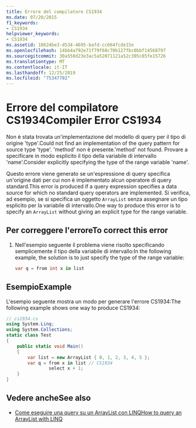 ```yaml
---
title: Errore del compilatore CS1934
ms.date: 07/20/2015
f1_keywords:
- CS1934
helpviewer_keywords:
- CS1934
ms.assetid: 18624be3-d534-4695-bafd-cc664fcde15e
ms.openlocfilehash: 14bb4a792e71f79f68c70b127fbc0bbf14568797
ms.sourcegitcommit: 30a558d23e3ac5a52071121a52c305c85fe15726
ms.translationtype: MT
ms.contentlocale: it-IT
ms.lasthandoff: 12/25/2019
ms.locfileid: "75347702"
---
```

# <a name="compiler-error-cs1934"></a><span data-ttu-id="9a7c4-102">Errore del compilatore CS1934</span><span class="sxs-lookup"><span data-stu-id="9a7c4-102">Compiler Error CS1934</span></span>
<span data-ttu-id="9a7c4-103">Non è stata trovata un'implementazione del modello di query per il tipo di origine 'type'.</span><span class="sxs-lookup"><span data-stu-id="9a7c4-103">Could not find an implementation of the query pattern for source type 'type'.</span></span> <span data-ttu-id="9a7c4-104">'method' non è presente.</span><span class="sxs-lookup"><span data-stu-id="9a7c4-104">'method' not found.</span></span> <span data-ttu-id="9a7c4-105">Provare a specificare in modo esplicito il tipo della variabile di intervallo 'name'.</span><span class="sxs-lookup"><span data-stu-id="9a7c4-105">Consider explicitly specifying the type of the range variable 'name'.</span></span>  
  
 <span data-ttu-id="9a7c4-106">Questo errore viene generato se un'espressione di query specifica un'origine dati per cui non è implementato alcun operatore di query standard.</span><span class="sxs-lookup"><span data-stu-id="9a7c4-106">This error is produced if a query expression specifies a data source for which no standard query operators are implemented.</span></span> <span data-ttu-id="9a7c4-107">Si verifica, ad esempio, se si specifica un oggetto `ArrayList` senza assegnare un tipo esplicito per la variabile di intervallo.</span><span class="sxs-lookup"><span data-stu-id="9a7c4-107">One way to produce this error is to specify an `ArrayList` without giving an explicit type for the range variable.</span></span>  
  
## <a name="to-correct-this-error"></a><span data-ttu-id="9a7c4-108">Per correggere l'errore</span><span class="sxs-lookup"><span data-stu-id="9a7c4-108">To correct this error</span></span>  
  
1. <span data-ttu-id="9a7c4-109">Nell'esempio seguente il problema viene risolto specificando semplicemente il tipo della variabile di intervallo:</span><span class="sxs-lookup"><span data-stu-id="9a7c4-109">In the following example, the solution is to just specify the type of the range variable:</span></span>  
  
    ```csharp  
    var q = from int x in list  
    ```  
  
## <a name="example"></a><span data-ttu-id="9a7c4-110">Esempio</span><span class="sxs-lookup"><span data-stu-id="9a7c4-110">Example</span></span>  
 <span data-ttu-id="9a7c4-111">L'esempio seguente mostra un modo per generare l'errore CS1934:</span><span class="sxs-lookup"><span data-stu-id="9a7c4-111">The following example shows one way to produce CS1934:</span></span>  
  
```csharp  
// cs1934.cs  
using System.Linq;  
using System.Collections;  
static class Test  
{  
    public static void Main()  
    {  
        var list = new ArrayList { 0, 1, 2, 3, 4, 5 };  
        var q = from x in list // CS1934  
                select x + 1;  
    }  
}  
```  
  
## <a name="see-also"></a><span data-ttu-id="9a7c4-112">Vedere anche</span><span class="sxs-lookup"><span data-stu-id="9a7c4-112">See also</span></span>

- [<span data-ttu-id="9a7c4-113">Come eseguire una query su un ArrayList con LINQ</span><span class="sxs-lookup"><span data-stu-id="9a7c4-113">How to query an ArrayList with LINQ</span></span>](../programming-guide/concepts/linq/how-to-query-an-arraylist-with-linq.md)
